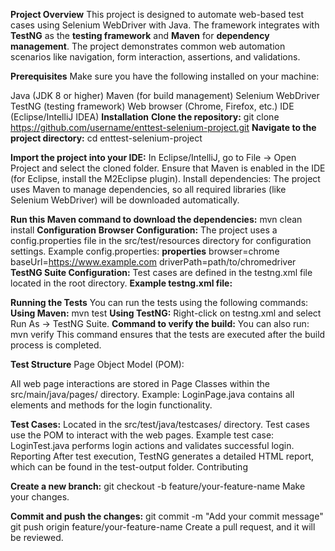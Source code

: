 **Project Overview**
This project is designed to automate web-based test cases using Selenium WebDriver with Java. 
The framework integrates with **TestNG** as the **testing framework** and **Maven** for **dependency management**. 
The project demonstrates common web automation scenarios like navigation, form interaction, assertions, and validations.

**Prerequisites**
Make sure you have the following installed on your machine:

Java (JDK 8 or higher)
Maven (for build management)
Selenium WebDriver
TestNG (testing framework)
Web browser (Chrome, Firefox, etc.)
IDE (Eclipse/IntelliJ IDEA)
**Installation**
**Clone the repository:**
git clone https://github.com/username/enttest-selenium-project.git
**Navigate to the project directory:**
cd enttest-selenium-project

**Import the project into your IDE:**
In Eclipse/IntelliJ, go to File -> Open Project and select the cloned folder.
Ensure that Maven is enabled in the IDE (for Eclipse, install the M2Eclipse plugin).
Install dependencies: The project uses Maven to manage dependencies, so all required libraries (like Selenium WebDriver) will be downloaded automatically.

**Run this Maven command to download the dependencies:**
mvn clean install
**Configuration**
**Browser Configuration:**
The project uses a config.properties file in the src/test/resources directory for configuration settings.
Example config.properties:
**properties**
browser=chrome
baseUrl=https://www.example.com
driverPath=path/to/chromedriver
**TestNG Suite Configuration:**
Test cases are defined in the testng.xml file located in the root directory.
**Example testng.xml file:**
<!DOCTYPE suite SYSTEM "http://testng.org/testng-1.0.dtd" >
<suite name="Suite">
  <test name="Tests">
    <classes>
      <class name="testcases.LoginTest"/>
      <class name="testcases.SearchTest"/>
    </classes>
  </test>
</suite>
        
**Running the Tests**
You can run the tests using the following commands:
**Using Maven:**
mvn test
**Using TestNG:**
Right-click on testng.xml and select Run As -> TestNG Suite.
**Command to verify the build:**
You can also run:
mvn verify
This command ensures that the tests are executed after the build process is completed.

**Test Structure**
Page Object Model (POM):

All web page interactions are stored in Page Classes within the src/main/java/pages/ directory.
Example: LoginPage.java contains all elements and methods for the login functionality.

**Test Cases:**
Located in the src/test/java/testcases/ directory.
Test cases use the POM to interact with the web pages.
Example test case: LoginTest.java performs login actions and validates successful login.
Reporting
After test execution, TestNG generates a detailed HTML report, which can be found in the test-output folder.
Contributing

**Create a new branch:**
git checkout -b feature/your-feature-name
Make your changes.

**Commit and push the changes:**
git commit -m "Add your commit message"
git push origin feature/your-feature-name
Create a pull request, and it will be reviewed.
